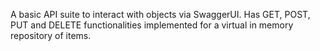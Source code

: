 A basic API suite to interact with objects via SwaggerUI. Has GET, POST, PUT and DELETE functionalities implemented for a virtual in memory repository of items.

